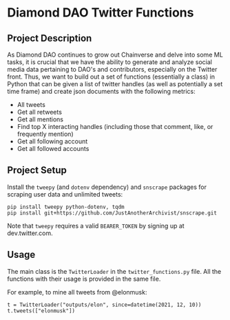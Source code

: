 # Diamond DAO Twitter Functions

## Project Description

As Diamond DAO continues to grow out Chainverse and delve into some ML tasks, it is crucial that we have the ability to generate and analyze social media data pertaining to DAO's and contributors, especially on the Twitter front. Thus, we want to build out a set of functions (essentially a class) in Python that can be given a list of twitter handles (as well as potentially a set time frame) and create json documents with the following metrics:

- All tweets
- Get all retweets
- Get all mentions
- Find top X interacting handles (including those that comment, like, or frequently mention)
- Get all following account
- Get all followed accounts

## Project Setup

Install the `tweepy` (and `dotenv` dependency) and `snscrape` packages for scraping user data and unlimited tweets:

```{bash}
pip install tweepy python-dotenv, tqdm
pip install git+https://github.com/JustAnotherArchivist/snscrape.git
```

Note that `tweepy` requires a valid `BEARER_TOKEN` by signing up at dev.twitter.com.


## Usage

The main class is the `TwitterLoader` in the `twitter_functions.py` file. All the functions with their usage is provided in the same file.

For example, to mine all tweets from @elonmusk:

```
t = TwitterLoader("outputs/elon", since=datetime(2021, 12, 10))
t.tweets(["elonmusk"])
```
